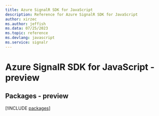 ```yaml
---
title: Azure SignalR SDK for JavaScript
description: Reference for Azure SignalR SDK for JavaScript
author: xirzec
ms.author: jeffish
ms.data: 07/25/2023
ms.topic: reference
ms.devlang: javascript
ms.service: signalr
---
```

# Azure SignalR SDK for JavaScript - preview
## Packages - preview
[!INCLUDE [packages](signalr-index.md)]